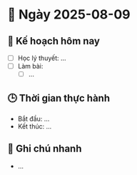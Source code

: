 # 📅 Ngày 2025-08-09

## 🎯 Kế hoạch hôm nay
- [ ] Học lý thuyết: ...
- [ ] Làm bài:
  - [ ] ...

## 🕒 Thời gian thực hành
- Bắt đầu: ...
- Kết thúc: ...

## 🧠 Ghi chú nhanh
- ...
